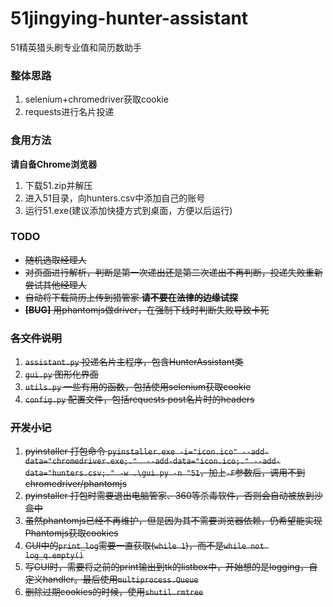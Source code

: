 # 51jingying-hunter-assistant
51精英猎头刷专业值和简历数助手

### 整体思路
1. selenium+chromedriver获取cookie
2. requests进行名片投递

### 食用方法
**请自备Chrome浏览器**
1. 下载51.zip并解压
2. 进入51目录，向hunters.csv中添加自己的账号
3. 运行51.exe(建议添加快捷方式到桌面，方便以后运行)

### TODO
* <s>随机选取经理人</s>
* <s>对页面进行解析，判断是第一次递出还是第二次递出<s>不再判断，投递失败重新尝试其他经理人
* <s>自动将下载简历上传到猎管家</s>  **请不要在法律的边缘试探**
* **[BUG]** 用phantomjs做driver，在强制下线时判断失败导致卡死

### 各文件说明
1. `assistant.py`   投递名片主程序，包含HunterAssistant类
2. `gui.py`                图形化界面
3. `utils.py`            一些有用的函数，包括使用selenium获取cookie
4. `config.py`         配置文件，包括requests post名片时的headers


### 开发小记
1. pyinstaller 打包命令 `pyinstaller.exe -i="icon.ico" --add-data="chromedriver.exe;."  --add-data="icon.ico;." --add-data="hunters.csv;." -w .\gui.py -n "51`，加上`-F`参数后，调用不到chromedriver/phantomjs
2. pyinstaller 打包时需要退出电脑管家、360等杀毒软件，否则会自动被放到沙盒中
3. 虽然phantomjs已经不再维护，但是因为其不需要浏览器依赖，仍希望能实现Phantomjs获取cookies
4. GUI中的`print_log`需要一直获取(`while 1`)，而不是`while not log_q.empty()`
5. 写GUI时，需要将之前的print输出到tk的listbox中，开始想的是logging，自定义handler。最后使用`multiprocess.Queue`
6. 删除过期cookies的时候，使用`shutil.rmtree`